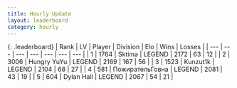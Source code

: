 ```yaml
---
title: Hourly Update
layout: leaderboard
category: hourly
---
```


{: .leaderboard}
| Rank | LV | Player | Division | Elo | Wins | Losses |
| --- | --- | --- | --- | --- | --- | --- |
| <span data-change="0">1</span> | 1764 | <span title="ID: 353063">Sktima</span> | LEGEND | <span data-change="0">2172</span> | <span data-change="0">63</span> | <span data-change="0">12</span> |
| <span data-change="0">2</span> | 3006 | <span title="ID: 164871">Hungry YuYu</span> | LEGEND | <span data-change="2">2169</span> | <span data-change="3">167</span> | <span data-change="1">56</span> |
| <span data-change="0">3</span> | 1523 | <span title="ID: 392407">Kunzut1k</span> | LEGEND | <span data-change="0">2104</span> | <span data-change="0">68</span> | <span data-change="0">27</span> |
| <span data-change="0">4</span> | 581 | <span title="ID: 402846">ПожирательГовна</span> | LEGEND | <span data-change="0">2081</span> | <span data-change="0">43</span> | <span data-change="0">19</span> |
| <span data-change="0">5</span> | 604 | <span title="ID: 174294">Dylan Hall</span> | LEGEND | <span data-change="0">2067</span> | <span data-change="0">54</span> | <span data-change="0">21</span> |
